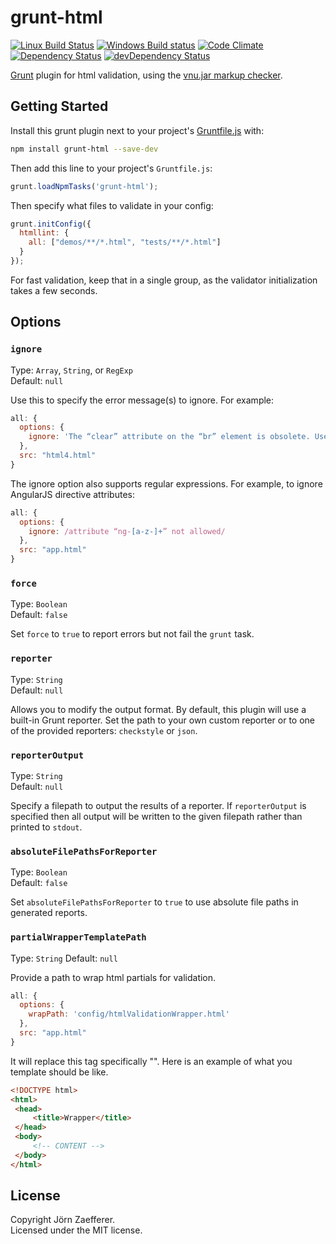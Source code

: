 # grunt-html

[![Linux Build Status](https://img.shields.io/travis/jzaefferer/grunt-html/master.svg?label=Linux%20build)](https://travis-ci.org/jzaefferer/grunt-html)
[![Windows Build status](https://img.shields.io/appveyor/ci/jzaefferer/grunt-html/master.svg?label=Windows%20build)](https://ci.appveyor.com/project/jzaefferer/grunt-html/branch/master)
[![Code Climate](https://img.shields.io/codeclimate/github/jzaefferer/grunt-html.svg)](https://codeclimate.com/github/jzaefferer/grunt-html)
[![Dependency Status](https://img.shields.io/david/jzaefferer/grunt-html.svg)](https://david-dm.org/jzaefferer/grunt-html)
[![devDependency Status](https://img.shields.io/david/dev/jzaefferer/grunt-html.svg)](https://david-dm.org/jzaefferer/grunt-html#info=devDependencies)

[Grunt][grunt] plugin for html validation, using the [vnu.jar markup checker][vnujar].

## Getting Started
Install this grunt plugin next to your project's [Gruntfile.js][getting_started] with:

```bash
npm install grunt-html --save-dev
```

Then add this line to your project's `Gruntfile.js`:

```js
grunt.loadNpmTasks('grunt-html');
```

Then specify what files to validate in your config:

```js
grunt.initConfig({
  htmllint: {
    all: ["demos/**/*.html", "tests/**/*.html"]
  }
});
```

For fast validation, keep that in a single group, as the validator initialization takes a few seconds.

## Options

### `ignore`

Type: `Array`, `String`, or `RegExp`  
Default: `null`

Use this to specify the error message(s) to ignore. For example:

```js
all: {
  options: {
    ignore: 'The “clear” attribute on the “br” element is obsolete. Use CSS instead.'
  },
  src: "html4.html"
}
```

The ignore option also supports regular expressions. For example, to ignore AngularJS directive attributes:

```js
all: {
  options: {
    ignore: /attribute “ng-[a-z-]+” not allowed/
  },
  src: "app.html"
}
```

### `force`

Type: `Boolean`  
Default: `false`

Set `force` to `true` to report errors but not fail the `grunt` task.

### `reporter`

Type: `String`  
Default: `null`

Allows you to modify the output format. By default, this plugin will use a built-in Grunt reporter. Set the path to your own custom reporter or to one of the provided reporters: `checkstyle` or `json`.

### `reporterOutput`

Type: `String`  
Default: `null`

Specify a filepath to output the results of a reporter. If `reporterOutput` is specified then all output will be written to the given filepath rather than printed to `stdout`.

### `absoluteFilePathsForReporter`

Type: `Boolean`  
Default: `false`

Set `absoluteFilePathsForReporter` to `true` to use absolute file paths in generated reports.

[grunt]: http://gruntjs.com/
[getting_started]: http://gruntjs.com/getting-started
[vnujar]: https://validator.github.io/validator/

### `partialWrapperTemplatePath`

Type: `String`
Default: `null`

Provide a path to wrap html partials for validation.

```js
all: {
  options: {
    wrapPath: 'config/htmlValidationWrapper.html'
  },
  src: "app.html"
}
```

It will replace this tag specifically "<!-- CONTENT -->". Here is an example of what you template should be like.

```html
<!DOCTYPE html>
<html>
 <head>
     <title>Wrapper</title>
 </head>
 <body>
     <!-- CONTENT -->
 </body>
</html>
 ```

## License
Copyright Jörn Zaefferer.  
Licensed under the MIT license.
